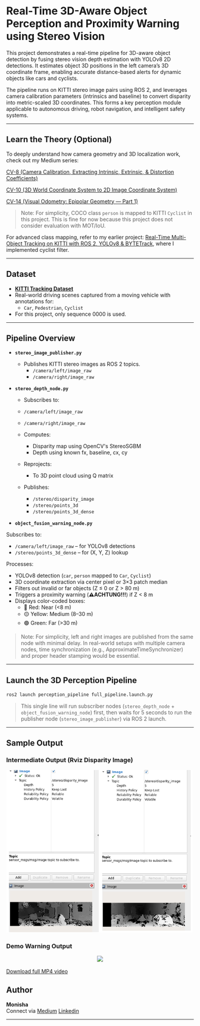 # Real-Time 3D-Aware Object Perception and Proximity Warning using Stereo Vision

This project demonstrates a real-time pipeline for 3D-aware object detection by fusing stereo vision depth estimation with YOLOv8 2D detections. It estimates object 3D positions in the left camera’s 3D coordinate frame, enabling accurate distance-based alerts for dynamic objects like cars and cyclists.

The pipeline runs on KITTI stereo image pairs using ROS 2, and leverages camera calibration parameters (intrinsics and baseline) to convert disparity into metric-scaled 3D coordinates. This forms a key perception module applicable to autonomous driving, robot navigation, and intelligent safety systems.

---
## Learn the Theory (Optional)

To deeply understand how camera geometry and 3D localization work, check out my Medium series:

[CV-8 (Camera Calibration, Extracting Intrinsic, Extrinsic, & Distortion Coefficients)](https://medium.com/@monishatemp20/cv-8-camera-calibration-extracting-intrinsic-extrinsic-distortion-coefficients-64c0bd756c7c)

[CV-10 (3D World Coordinate System to 2D Image Coordinate System)](https://medium.com/@monishatemp20/cv-10-3d-world-coordinate-system-to-2d-image-coordinate-system-d6c6faec353d)

[CV-14 (Visual Odometry: Epipolar Geometry — Part 1)](https://medium.com/@monishatemp20/cv-14-visual-odometry-epipolar-geometry-part-1-ffe06a35fa81)

> Note: For simplicity, COCO class `person` is mapped to KITTI `Cyclist` in this project. This is fine for now because this project does not consider evaluation with MOT/IoU.
>
For advanced class mapping, refer to my earlier project: [Real-Time Multi-Object Tracking on KITTI with ROS 2, YOLOv8 & BYTETrack](https://github.com/Monisha-RK10/Real-Time-Multi-Object-Tracking-on-KITTI-with-ROS-2-YOLOv8-BYTETrack), where I implemented cyclist filter.

---

## Dataset
- **[KITTI Tracking Dataset](http://www.cvlibs.net/datasets/kitti/eval_tracking.php)**
- Real-world driving scenes captured from a moving vehicle with annotations for:
  - `Car`, `Pedestrian`, `Cyclist`
- For this project, only sequence 0000 is used.
  
----
## Pipeline Overview

- **`stereo_image_publisher.py`**
  - Publishes KITTI stereo images as ROS 2 topics.
    - `/camera/left/image_raw`
    - `/camera/right/image_raw`

- **`stereo_depth_node.py`**
  - Subscribes to:
   - `/camera/left/image_raw`
   - `/camera/right/image_raw`

  - Computes:
    - Disparity map using OpenCV's StereoSGBM
    - Depth using known fx, baseline, cx, cy

  - Reprojects:
    - To 3D point cloud using Q matrix

  - Publishes:
    - `/stereo/disparity_image`
    - `/stereo/points_3d`
    - `/stereo/points_3d_dense`

- **`object_fusion_warning_node.py`**

Subscribes to:
  - `/camera/left/image_raw` – for YOLOv8 detections
  - `/stereo/points_3d_dense` – for (X, Y, Z) lookup

Processes:
  - YOLOv8 detection (`car`, `person` mapped to `Car`, `Cyclist`)
  - 3D coordinate extraction via center pixel or 3×3 patch median
  - Filters out invalid or far objects (Z ≤ 0 or Z > 80 m)
  - Triggers a proximity warning (**⚠️ACHTUNG!!!**) if Z < 8 m
  - Displays color-coded boxes:
    - 🔴 Red: Near (<8 m)
    - 🟡 Yellow: Medium (8–30 m)
    - 🟢 Green: Far (>30 m)

> Note: For simplicity, left and right images are published from the same node with minimal delay. In real-world setups with multiple camera nodes, time synchronization (e.g., ApproximateTimeSynchronizer) and proper header stamping would be essential.
---

## Launch the 3D Perception Pipeline

```bash
ros2 launch perception_pipeline full_pipeline.launch.py
```
> This single line will run subscriber nodes (`stereo_depth_node` + `object_fusion_warning_node`) first, then waits for 5 seconds to run the publisher node (`stereo_image_publisher`) via ROS 2 launch.

---

## Sample Output 

### Intermediate Output (Rviz Disparity Image)

<img src="output/disparity.png" width="500"/>

### Demo Warning Output

<p align="center">
  <img src="output/output.gif" width="1000"/>
</p>

[Download full MP4 video](output/output_video.mp4)


## Author

**Monisha**  
Connect via [Medium](https://medium.com/@monishatemp20)  [Linkedin](https://www.linkedin.com/in/monisha-rao-28129676/)

---
